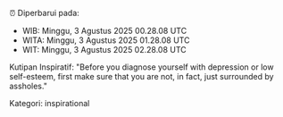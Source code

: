 ⏰ Diperbarui pada:
- WIB: Minggu, 3 Agustus 2025 00.28.08 UTC
- WITA: Minggu, 3 Agustus 2025 01.28.08 UTC
- WIT: Minggu, 3 Agustus 2025 02.28.08 UTC

Kutipan Inspiratif:
"Before you diagnose yourself with depression or low self-esteem, first make sure that you are not, in fact, just surrounded by assholes."


Kategori: inspirational

